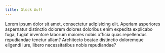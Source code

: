 ```yaml
---
title: Glück Auf!
---
```


Lorem ipsum dolor sit amet, consectetur adipisicing elit. Aperiam asperiores aspernatur distinctio dolorem dolores
doloribus enim expedita explicabo fuga, fugiat inventore laborum maiores nobis officia quas repellendus repudiandae
tenetur ullam? Architecto beatae distinctio doloremque eligendi iure, libero necessitatibus nobis repudiandae?
